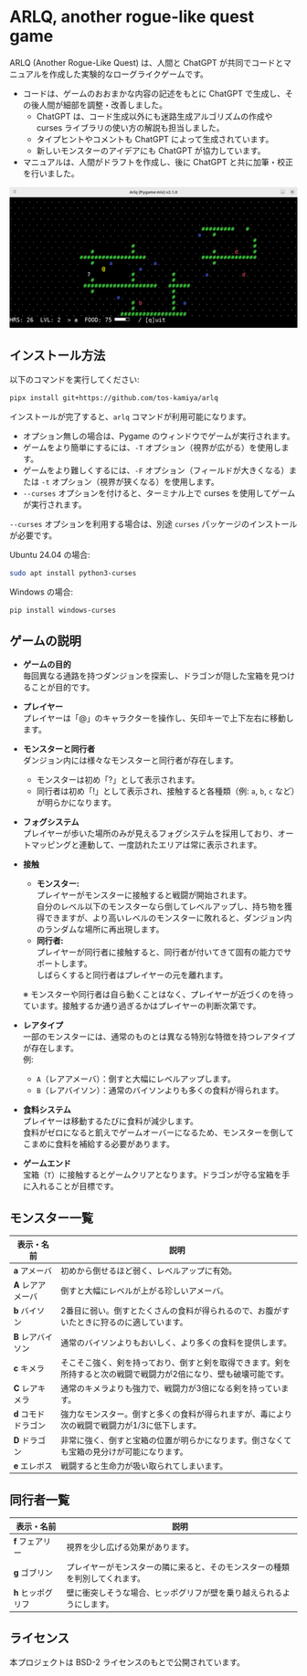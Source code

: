 # ARLQ, another rogue-like quest game

ARLQ (Another Rogue-Like Quest) は、人間と ChatGPT が共同でコードとマニュアルを作成した実験的なローグライクゲームです。

* コードは、ゲームのおおまかな内容の記述をもとに ChatGPT で生成し、その後人間が細部を調整・改善しました。  
  * ChatGPT は、コード生成以外にも迷路生成アルゴリズムの作成や curses ライブラリの使い方の解説も担当しました。  
  * タイプヒントやコメントも ChatGPT によって生成されています。  
  * 新しいモンスターのアイデアにも ChatGPT が協力しています。  
* マニュアルは、人間がドラフトを作成し、後に ChatGPT と共に加筆・校正を行いました。

![](screenshot.png)

## インストール方法

以下のコマンドを実行してください:

```bash
pipx install git+https://github.com/tos-kamiya/arlq
```

インストールが完了すると、`arlq` コマンドが利用可能になります。

- オプション無しの場合は、Pygame のウィンドウでゲームが実行されます。  
- ゲームをより簡単にするには、`-T` オプション（視界が広がる）を使用します。  
- ゲームをより難しくするには、`-F` オプション（フィールドが大きくなる）または `-t` オプション（視界が狭くなる）を使用します。  
- `--curses` オプションを付けると、ターミナル上で curses を使用してゲームが実行されます。

`--curses` オプションを利用する場合は、別途 `curses` パッケージのインストールが必要です。

Ubuntu 24.04 の場合:

```bash
sudo apt install python3-curses
```

Windows の場合:

```bash
pip install windows-curses
```

## ゲームの説明

* **ゲームの目的**  
  毎回異なる通路を持つダンジョンを探索し、ドラゴンが隠した宝箱を見つけることが目的です。

* **プレイヤー**  
  プレイヤーは「@」のキャラクターを操作し、矢印キーで上下左右に移動します。

* **モンスターと同行者**  
  ダンジョン内には様々なモンスターと同行者が存在します。  
  - モンスターは初め「?」として表示されます。  
  - 同行者は初め「!」として表示され、接触すると各種類（例: `a`, `b`, `c` など）が明らかになります。

* **フォグシステム**  
  プレイヤーが歩いた場所のみが見えるフォグシステムを採用しており、オートマッピングと連動して、一度訪れたエリアは常に表示されます。

* **接触**  
  - **モンスター:**  
    プレイヤーがモンスターに接触すると戦闘が開始されます。  
    自分のレベル以下のモンスターなら倒してレベルアップし、持ち物を獲得できますが、より高いレベルのモンスターに敗れると、ダンジョン内のランダムな場所に再出現します。  
  - **同行者:**  
    プレイヤーが同行者に接触すると、同行者が付いてきて固有の能力でサポートします。  
    しばらくすると同行者はプレイヤーの元を離れます。  

  ※ モンスターや同行者は自ら動くことはなく、プレイヤーが近づくのを待っています。接触するか通り過ぎるかはプレイヤーの判断次第です。

* **レアタイプ**  
  一部のモンスターには、通常のものとは異なる特別な特徴を持つレアタイプが存在します。  
  例:  
  - `A`（レアアメーバ）：倒すと大幅にレベルアップします。  
  - `B`（レアバイソン）：通常のバイソンよりも多くの食料が得られます。

* **食料システム**  
  プレイヤーは移動するたびに食料が減少します。  
  食料がゼロになると飢えでゲームオーバーになるため、モンスターを倒してこまめに食料を補給する必要があります。

* **ゲームエンド**  
  宝箱（`T`）に接触するとゲームクリアとなります。ドラゴンが守る宝箱を手に入れることが目標です。

## モンスター一覧

| 表示・名前           | 説明                                                                                                               |
| -------------------- | ------------------------------------------------------------------------------------------------------------------ |
| **a** アメーバ           | 初めから倒せるほど弱く、レベルアップに有効。                                                                       |
| **A** レアアメーバ       | 倒すと大幅にレベルが上がる珍しいアメーバ。                                                                          |
| **b** バイソン           | 2番目に弱い。倒すとたくさんの食料が得られるので、お腹がすいたときに狩るのに適しています。                           |
| **B** レアバイソン       | 通常のバイソンよりもおいしく、より多くの食料を提供します。                                                         |
| **c** キメラ             | そこそこ強く、剣を持っており、倒すと剣を取得できます。剣を所持すると次の戦闘で戦闘力が2倍になり、壁も破壊可能です。 |
| **C** レアキメラ         | 通常のキメラよりも強力で、戦闘力が3倍になる剣を持っています。                                                      |
| **d** コモドドラゴン     | 強力なモンスター。倒すと多くの食料が得られますが、毒により次の戦闘で戦闘力が1/3に低下します。                         |
| **D** ドラゴン           | 非常に強く、倒すと宝箱の位置が明らかになります。倒さなくても宝箱の見分けが可能になります。                           |
| **e** エレボス           | 戦闘すると生命力が吸い取られてしまいます。                                                                         |

## 同行者一覧

| 表示・名前         | 説明                                                                                           |
| ------------------ | ---------------------------------------------------------------------------------------------- |
| **f** フェアリー       | 視界を少し広げる効果があります。                          |
| **g** ゴブリン         | プレイヤーがモンスターの隣に来ると、そのモンスターの種類を判別してくれます。                    |
| **h** ヒッポグリフ     | 壁に衝突しそうな場合、ヒッポグリフが壁を乗り越えられるようにします。                    |

## ライセンス

本プロジェクトは BSD-2 ライセンスのもとで公開されています。

